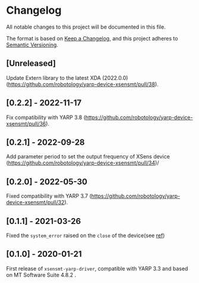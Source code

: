 # Changelog
All notable changes to this project will be documented in this file.

The format is based on [Keep a Changelog](https://keepachangelog.com/en/1.0.0/),
and this project adheres to [Semantic Versioning](https://semver.org/spec/v2.0.0.html).

## [Unreleased]

Update Extern library to the latest XDA (2022.0.0) (https://github.com/robotology/yarp-device-xsensmt/pull/38).

## [0.2.2] - 2022-11-17

Fix compatibility with YARP 3.8 (https://github.com/robotology/yarp-device-xsensmt/pull/36).

## [0.2.1] - 2022-09-28

Add parameter period to set the output frequency of XSens device  (https://github.com/robotology/yarp-device-xsensmt/pull/34)/

## [0.2.0] - 2022-05-30

Fixed compatibility with YARP 3.7 (https://github.com/robotology/yarp-device-xsensmt/pull/32).

## [0.1.1] - 2021-03-26

Fixed the `system_error` raised on the `close` of the device(see [ref](https://github.com/robotology/yarp-device-xsensmt/issues/27))

## [0.1.0] - 2020-01-21

First release of `xsensmt-yarp-driver`, compatible with YARP 3.3 and based on MT Software Suite 4.8.2 . 

